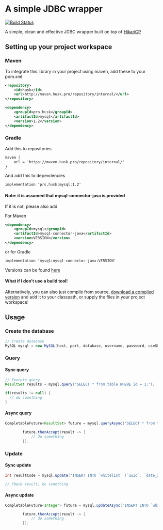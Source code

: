 # A simple JDBC wrapper

[![Build Status](https://travis-ci.com/Huskehhh/MySQL.svg?branch=master)](https://travis-ci.com/Huskehhh/MySQL)

A simple, clean and effective JDBC wrapper built on top of [HikariCP](https://github.com/brettwooldridge/HikariCP)

## Setting up your project workspace

### Maven
To integrate this library in your project using maven, add these to your pom.xml
```xml
<repository>
    <id>husk</id>
    <url>http://maven.husk.pro/repository/internal/</url>
</repository>
```

```xml
<dependency>
    <groupId>pro.husk</groupId>
    <artifactId>mysql</artifactId>
    <version>1.2</version>
</dependency>
```          

### Gradle
Add this to repositories
```xml
maven {
    url = 'https://maven.husk.pro/repository/internal/'
}
```                  
And add this to dependencies
```xml
implementation 'pro.husk:mysql:1.2'
```

#### Note: it is assumed that mysql-connector-java is provided

If it is not, please also add

For Maven
```xml
<dependency>
    <groupId>mysql</groupId>
    <artifactId>mysql-connector-java</artifactId>
    <version>VERSION</version>
</dependency>
```             
or for Gradle
```xml
implementation 'mysql:mysql-connector-java:VERSION'
```

Versions can be found [here](https://mvnrepository.com/artifact/mysql/mysql-connector-java)

#### What if I don't use a build tool!
Alternatively, you can also just compile from source, [download a compiled version](https://ci.husk.pro/job/MySQL/) and add it to your classpath,  or supply the files in your project workspace!

## Usage
### Create the database
```Java
// Create database
MySQL mysql = new MySQL(host, port, database, username, password, useSSL);
```
### Query

#### Sync query
```Java
// Execute query
ResultSet results = mysql.query("SELECT * from table WHERE id = 1;");

if(results != null) {
  // do something
}
```      

#### Async query
```Java    
CompletableFuture<ResultSet> future = mysql.queryAsync("SELECT * from table WHERE id = 1;");

        future.thenAccept(result -> {
            // Do something
        });
```         

### Update

#### Sync update
```Java
int resultCode = mysql.update("INSERT INTO `whitelist` (`uuid`, `date_added`) VALUES ('" + uuid + "', CURRENT_DATE());")

// Check result, do something
```

#### Async update

```Java
CompletableFuture<Integer> future = mysql.updateAsync("INSERT INTO `whitelist` (`uuid`, `date_added`) VALUES ('" + uuid + "', CURRENT_DATE());");

        future.thenAccept(result -> {
            // do something
        });
```